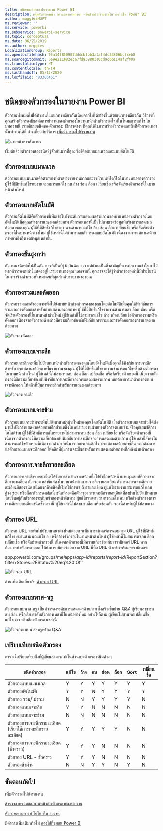 ```yaml
---
title: ชนิดของตัวกรองในรายงาน Power BI
description: เพิ่มตัวกรองหน้า การแสดงภาพกรอง หรือตัวกรองรายงานในรายงานใน Power BI
author: maggiesMSFT
ms.reviewer: ''
ms.service: powerbi
ms.subservice: powerbi-service
ms.topic: conceptual
ms.date: 06/25/2019
ms.author: maggies
LocalizationGroup: Reports
ms.openlocfilehash: 05a14f850907dddcbfbb3a2af4dc53806bcfceb8
ms.sourcegitcommit: 0e9e211082eca7fd939803e0cd9c6b114af2f90a
ms.translationtype: HT
ms.contentlocale: th-TH
ms.lasthandoff: 05/13/2020
ms.locfileid: "83305461"
---
```

# <a name="types-of-filters-in-power-bi-reports"></a>ชนิดของตัวกรองในรายงาน Power BI

ตัวกรองทั้งหมดไม่ได้ทำงานในแนวทางเดียวกันเนื่องจากไม่ได้สร้างขึ้นด้วยแนวทางเดียวกัน วิธีการที่คุณสร้างตัวกรองมีผลต่อการทำงานของตัวกรองในบานหน้าต่างตัวกรองใหม่ในโหมดการแก้ไข ในบทความนี้ เราอธิบายชนิดของตัวกรอง: วิธีการต่างๆ ที่คุณใช้ในการสร้างตัวกรองและสิ่งที่ตัวกรองเหล่านั้นทำงานได้ดี อ่านเกี่ยวกับวิธีการ [เพิ่มตัวกรองไปยังรายงาน](power-bi-report-add-filter.md) 

![บานหน้าต่างตัวกรอง](media/power-bi-report-filter-types/power-bi-filter-pane.png)

เริ่มต้นด้วยตัวกรองสองชนิดที่รู้จักกันมากที่สุด: ซึ่งก็คือแบบแมนนวลและแบบอัตโนมัติ

## <a name="manual-filters"></a>ตัวกรองแบบแมนนวล 

ตัวกรองแบบแมนนวลคือตัวกรองที่ตัวสร้างรายงานลากและวางไว้บนที่ใดก็ได้ในบานหน้าต่างตัวกรอง ผู้ใช้ที่มีสิทธิ์แก้ไขรายงานจะสามารถแก้ไข ลบ ล้าง ซ่อน ล็อก เปลี่ยนชื่อ หรือจัดเรียงตัวกรองนี้ในบานหน้าต่างใหม่

## <a name="automatic-filters"></a>ตัวกรองแบบอัตโนมัติ 

ตัวกรองอัตโนมัติคือตัวกรองที่เพิ่มเข้าไปยังระดับการแสดงผลด้วยภาพของบานหน้าต่างตัวกรองโดยอัตโนมัติเมื่อคุณสร้างการแสดงผลด้วยภาพ ตัวกรองเหล่านี้เป็นไปตามเขตข้อมูลที่สร้างการแสดงผลด้วยภาพของคุณ ผู้ใช้ที่มีสิทธิ์แก้ไขรายงานจะสามารถแก้ไข ล้าง ซ่อน ล็อก เปลี่ยนชื่อ หรือจัดเรียงตัวกรองนี้ในบานหน้าต่างใหม่ ผู้ใช้เหล่านี้ไม่สามารถลบตัวกรองแบบอัตโนมัติ เนื่องจากการแสดงผลด้วยภาพอ้างอิงถึงเขตข้อมูลเหล่านั้น

## <a name="more-advanced-filters"></a>ตัวกรองขั้นสูงกว่า

ตัวกรองชนิดต่อไปเป็นตัวกรองที่เป็นที่รู้จักกันน้อยกว่า แต่ยังคงเป็นสิ่งสำคัญที่ควรทำความเข้าใจเอาไว้หากตัวกรองเหล่านี้แสดงอยู่ในรายงานของคุณ นอกจากนี้ คุณอาจจะได้รู้ว่าตัวกรองเหล่านี้มีประโยชน์ในการสร้างตัวกรองที่เหมาะสมที่สุดสำหรับรายงานของคุณ

## <a name="include-and-exclude-filters"></a>ตัวกรองรวมและคัดออก

ตัวกรองรวมและคัดออกจะเพิ่มไปยังบานหน้าต่างตัวกรองของคุณโดยอัตโนมัติเมื่อคุณใช้ฟังก์ชันการรวมและการคัดออกสำหรับการแสดงผลด้วยภาพ ผู้ใช้ที่มีสิทธิ์แก้ไขรายงานสามารถลบ ล็อก ซ่อน หรือจัดเรียงตัวกรองนี้ในบานหน้าต่างใหม่ ผู้ใช้เหล่านี้ไม่สามารถแก้ไข ล้าง หรือเปลี่ยนชื่อตัวกรองรวมหรือคัดออก เนื่องจากตัวกรองดังกล่าวมีความเกี่ยวข้องกับฟังก์ชันการรวมและการคัดออกของการแสดงผลด้วยภาพ

![ตัวกรองคัดออก](media/power-bi-report-filter-types/power-bi-filters-exclude.png)

## <a name="drill-down-filters"></a>ตัวกรองแบบเจาะลึก

ตัวกรองเจาะลึกจะเพิ่มไปยังบานหน้าต่างตัวกรองของคุณโดยอัตโนมัติเมื่อคุณใช้ฟังก์ชันการเจาะลึกสำหรับการแสดงผลด้วยภาพในรายงานของคุณ ผู้ใช้ที่มีสิทธิ์แก้ไขรายงานสามารถแก้ไขหรือล้างตัวกรองในบานหน้าต่างใหม่ ผู้ใช้เหล่านี้ไม่สามารถลบ ซ่อน ล็อก เปลี่ยนชื่อ หรือจัดเรียงตัวกรองนี้ เนื่องจากตัวกรองนี้มีความเกี่ยวข้องกับฟังก์ชันการเจาะลึกของการแสดงผลด้วยภาพ หากต้องการนำตัวกรองแบบเจาะลึกออก ให้คลิกที่ปุ่มการเจาะลึกสำหรับการแสดงผลด้วยภาพ

![ตัวกรองเจาะลึก](media/power-bi-report-filter-types/power-bi-filters-drill-down.png)

## <a name="cross-drill-filters"></a>ตัวกรองแบบเจาะข้าม

ตัวกรองแบบเจาะข้ามจะเพิ่มไปยังบานหน้าต่างใหม่ของคุณโดยอัตโนมัติ เมื่อตัวกรองแบบเจาะข้ามได้ส่งผ่านไปยังการแสดงผลด้วยภาพอีกส่วนหนึ่งในหน้ารายงานผ่านทางตัวกรองแบบข้ามหรือคุณสมบัติการไฮไลต์ข้าม ผู้ใช้ที่มีสิทธิ์การแก้ไขรายงานไม่สามารถลบ ซ่อน ล็อก เปลี่ยนชื่อ หรือจัดเรียงตัวกรองนี้เนื่องจากตัวกรองนี้มีความเกี่ยวข้องกับฟังก์ชันการเจาะลึกของการแสดงผลด้วยภาพ ผู้ใช้เหล่านี้ยังคงไม่สามารถแก้ไขตัวกรองนี้เนื่องจากตัวกรองนี้มาจากการเจาะลึกในการแสดงผลด้วยภาพอื่น หากต้องการนำตัวกรองแบบเจาะลึกออก ให้คลิกที่ปุ่มการเจาะขึ้นสำหรับการแสดงผลด้วยภาพที่กำลังผ่านตัวกรอง

## <a name="drillthrough-filters"></a>ตัวกรองการเจาะลึกรายละเอียด

ตัวกรองการเจาะลึกรายละเอียดได้รับการส่งผ่านจากหน้าหนึ่งไปยังอีกหน้าหนึ่งผ่านคุณสมบัติการเจาะลึกรายละเอียด ตัวกรองเหล่านี้แสดงในบานหน้าต่างการเจาะลึกรายละเอียด ตัวกรองการเจาะลึกรายละเอียดมีสองชนิด ชนิดแรกคือชนิดที่เรียกใช้การเข้าถึงรายละเอียด ผู้แก้ไขรายงานสามารถแก้ไข ลบ ล้าง ซ่อน หรือล็อกตัวกรองชนิดนี้ ชนิดที่สองคือตัวกรองการเจาะลึกรายละเอียดที่ส่งผ่านไปยังเป้าหมาย โดยขึ้นอยู่กับตัวกรองระดับหน้าของหน้าต้นทาง ผู้แก้ไขรายงานสามารถแก้ไข ลบ หรือล้างตัวกรองการเจาะลึกรายละเอียดชนิดชั่วคราวนี้ ผู้ใช้เหล่านี้ไม่สามารถล็อกหรือซ่อนตัวกรองนี้สำหรับผู้ใช้ปลายทาง

## <a name="url-filters"></a>ตัวกรอง URL

ตัวกรอง URL จะเพิ่มไปยังบานหน้าต่างใหม่ด้วยการเพิ่มพารามิเตอร์การสอบถาม URL ผู้ใช้ที่มีสิทธิ์แก้ไขรายงานสามารถแก้ไข ลบ หรือล้างตัวกรองในบานหน้าต่างใหม่ ผู้ใช้เหล่านี้ไม่สามารถซ่อน ล็อก เปลี่ยนชื่อ หรือจัดเรียงตัวกรองนี้ เนื่องจากตัวกรองนี้มีความเกี่ยวข้องกับพารามิเตอร์ URL หากต้องการนำตัวกรองออก ให้นำพารามิเตอร์ออกจาก URL นี่คือ URL ตัวอย่างพร้อมพารามิเตอร์:

app.powerbi.com/groups/me/apps/*app-id*/reports/*report-id*/ReportSection?filter=Stores~2FStatus%20eq%20'Off'

![ตัวกรอง URL](media/power-bi-report-filter-types/power-bi-filter-url.png)

อ่านเพิ่มเติมเกี่ยวกับ [ตัวกรอง URL](../collaborate-share/service-url-filters.md)

## <a name="pass-through-filters"></a>ตัวกรองแบบพาส-ทรู

ตัวกรองแบบพาส-ทรู เป็นตัวกรองระดับการแสดงผลด้วยภาพ ซึ่งสร้างขึ้นผ่าน Q&A ผู้เขียนสามารถลบ ซ่อน หรือเรียงลำดับตัวกรองเหล่านี้ในหน้าต่างใหม่ อย่างไรก็ตาม ผู้เขียนไม่สามารถเปลี่ยนชื่อ แก้ไข ล้าง หรือล็อกตัวกรองเหล่านี้

![ตัวกรองแบบพาส-ทรูพร้อม Q&A](media/power-bi-report-filter-types/power-bi-filters-qna.png)

## <a name="comparing-filter-types"></a>เปรียบเทียบชนิดตัวกรอง

ตารางนี้เปรียบเทียบสิ่งที่ผู้เขียนสามารถทำในส่วนของตัวกรองชนิดต่างๆ

| ชนิดตัวกรอง | แก้ไข | ล้าง | ลบ | ซ่อน | ล็อก | Sort | เปลี่ยนชื่อ |
|----|----|----|----|----|----|----|----|
| ตัวกรองแบบแมนนวล | Y | Y | Y | Y | Y | Y | Y |
| ตัวกรองอัตโนมัติ | Y | Y | N | Y | Y | Y | Y |
| ตัวกรอง รวม/ไม่รวม | N | N | Y | Y | Y | Y | N |
| ตัวกรองแบบเจาะลึก | Y | Y | N | N | N | N | N |
| ตัวกรองแบบเจาะข้าม | N | N | N | N | N | N | N |
| ตัวกรองการเจาะลึกรายละเอียด (เรียกใช้การเจาะลึกรายละเอียด) | Y | Y | Y | Y | Y | N | N |
| ตัวกรองการเจาะลึกรายละเอียด (ชั่วคราว) | Y | Y | Y | N | N | N | N |
| ตัวกรอง URL - ชั่วคราว | Y | Y | Y | N | N | N | N |
| ตัวกรองส่งผ่าน | N | N | Y | Y | N | Y | N |



## <a name="next-steps"></a>ขั้นตอนถัดไป

[เพิ่มตัวกรองไปยังรายงาน](power-bi-report-add-filter.md)

[สำรวจภาพรวมของบานหน้าต่างตัวกรองของรายงาน](../consumer/end-user-report-filter.md)

[ตัวกรองและการทำไฮไลท์ในรายงาน](power-bi-reports-filters-and-highlighting.md)

มีคำถามเพิ่มเติมหรือไม่ [ลองไปที่ชุมชน Power BI](https://community.powerbi.com/)
